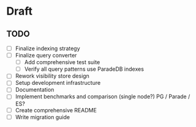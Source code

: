 # Draft

## TODO

- [ ] Finalize indexing strategy 
- [ ] Finalize query converter
  - [ ] Add comprehensive test suite
  - [ ] Verify all query patterns use ParadeDB indexes
- [ ] Rework visibility store design
- [ ] Setup development infrastructure
- [ ] Documentation
- [ ] Implement benchmarks and comparison (single node?)  PG / Parade / ES?
- [ ] Create comprehensive README
- [ ] Write migration guide
